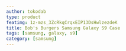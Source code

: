 ```yaml
---
author: tokodab
type: product
featimg: 1z-mzs_3ZcRkqCrqxEIP13DsHwlzezdeK
title: Bob's Burgers Samsung Galaxy S9 Case
tags: [samsung, galaxy, s9]
category: [samsung]
---
```


